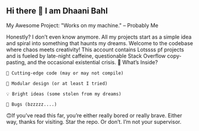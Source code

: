 ## Hi there 👋 I am Dhaani Bahl
My Awesome Project:
    "Works on my machine." – Probably Me
    
Honestly? I don’t even know anymore. All my projects start as a simple idea and spiral into something that haunts my dreams.
Welcome to the codebase where chaos meets creativity! This account contains Lotssss pf projects and is fueled by late-night caffeine, questionable Stack Overflow copy-pasting, and the occasional existential crisis.
💾 What’s Inside?

    🚀 Cutting-edge code (may or may not compile)

    🧩 Modular design (or at least I tried)

    💡 Bright ideas (some stolen from my dreams)

    🐛 Bugs (bzzzzz....)

🙃If you’ve read this far, you’re either really bored or really brave.
Either way, thanks for visiting. Star the repo. Or don’t. I’m not your supervisor.
